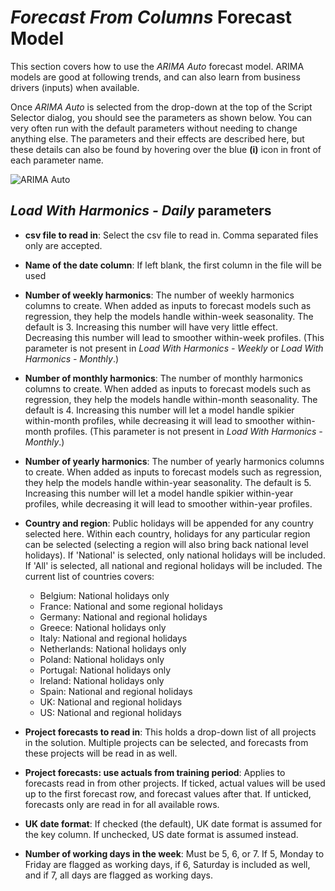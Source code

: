 
# *Forecast From Columns* Forecast Model

This section covers how to use the *ARIMA Auto* forecast model. ARIMA models are good at following trends, and can also learn from business drivers (inputs) when available.

Once *ARIMA Auto* is selected from the drop-down at the top of the Script Selector dialog, you should see the parameters as shown below. You can very often run with the default parameters without needing to change anything else. The parameters and their effects are described here, but these details can also be found by hovering over the blue **(i)** icon in front of each parameter name.

![ARIMA Auto](imgs/ScriptImporter_LoadWithHarmonicsDaily.png) 

## *Load With Harmonics - Daily* parameters

- **csv file to read in**: Select the csv file to read in. Comma separated files only are accepted.
- **Name of the date column**: If left blank, the first column in the file will be used
- **Number of weekly harmonics**: The number of weekly harmonics columns to create. When added as inputs to forecast models such as regression, they help the models handle within-week seasonality. The default is 3. Increasing this number will have very little effect. Decreasing this number will lead to smoother within-week profiles. (This parameter is not present in *Load With Harmonics - Weekly* or *Load With Harmonics - Monthly*.)
- **Number of monthly harmonics**: The number of monthly harmonics columns to create. When added as inputs to forecast models such as regression, they help the models handle within-month seasonality. The default is 4. Increasing this number will let a model handle spikier within-month profiles, while decreasing it will lead to smoother within-month profiles. (This parameter is not present in *Load With Harmonics - Monthly*.)
- **Number of yearly harmonics**: The number of yearly harmonics columns to create. When added as inputs to forecast models such as regression, they help the models handle within-year seasonality. The default is 5. Increasing this number will let a model handle spikier within-year profiles, while decreasing it will lead to smoother within-year profiles.
- **Country and region**: Public holidays will be appended for any country selected here. 
Within each country, holidays for any particular region can be selected (selecting a region will also bring back national level holidays). If 'National' is selected, only national holidays will be included. If 'All' is selected, all national and regional holidays will be included. The current list of countries covers:
    
    * Belgium: National holidays only
    * France: National and some regional holidays
    * Germany: National and regional holidays
    * Greece: National holidays only
    * Italy: National and regional holidays
    * Netherlands: National holidays only
    * Poland: National holidays only
    * Portugal: National holidays only
    * Ireland: National holidays only
    * Spain: National and regional holidays
    * UK: National and regional holidays
    * US: National and regional holidays
    
- **Project forecasts to read in**: This holds a drop-down list of all projects in the solution. Multiple projects can be selected, and forecasts from these projects will be read in as well. 
- **Project forecasts: use actuals from training period**: Applies to forecasts read in from other projects. If ticked, actual values will be used up to the first forecast row, and forecast values after that. If unticked, forecasts only are read in for all available rows.
- **UK date format**: If checked (the default), UK date format is assumed for the key column. If unchecked, US date format is assumed instead.
- **Number of working days in the week**: Must be 5, 6, or 7. If 5, Monday to Friday are flagged as working days, if 6, Saturday is included as well, and if 7, all days are flagged as working days.


